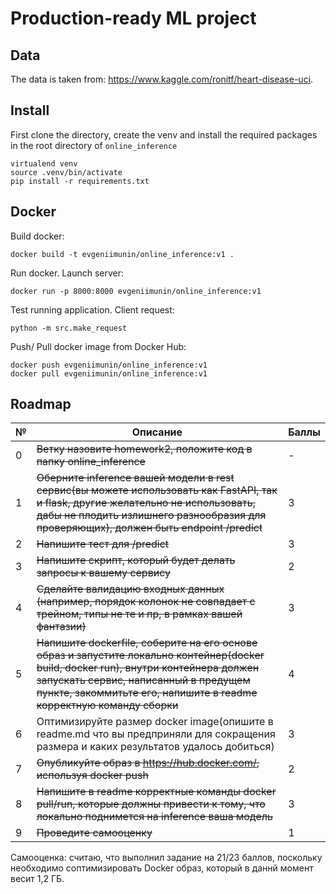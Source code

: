 # Production-ready ML project

## Data
The data is taken from: https://www.kaggle.com/ronitf/heart-disease-uci.

## Install
First clone the directory, create the venv and install the required packages in the root directory of `online_inference`
```
virtualend venv
source .venv/bin/activate
pip install -r requirements.txt
```

## Docker
Build docker:
```
docker build -t evgeniimunin/online_inference:v1 .
```

Run docker. Launch server:
```
docker run -p 8000:8000 evgeniimunin/online_inference:v1
```

Test running application. Client request:
```
python -m src.make_request
```

Push/ Pull docker image from Docker Hub:
```
docker push evgeniimunin/online_inference:v1
docker pull evgeniimunin/online_inference:v1
```

## Roadmap
№ | Описание | Баллы
--- | --- | ---
0 | ~~Ветку назовите homework2, положите код в папку online_inference~~ | -
1 | ~~Оберните inference вашей модели в rest сервис(вы можете использовать как FastAPI, так и flask, другие желательно не использовать, дабы не плодить излишнего разнообразия для проверяющих), должен быть endpoint /predict~~ | 3
2 | ~~Напишите тест для /predict~~ | 3
3 | ~~Напишите скрипт, который будет делать запросы к вашему сервису~~ | 2
4 | ~~Сделайте валидацию входных данных (например, порядок колонок не совпадает с трейном, типы не те и пр, в рамках вашей фантазии)~~ | 3
5 | ~~Напишите dockerfile, соберите на его основе образ и запустите локально контейнер(docker build, docker run), внутри контейнера должен запускать сервис, написанный в предущем пункте, закоммитьте его, напишите в readme корректную команду сборки~~ | 4
6 | Оптимизируйте размер docker image(опишите в readme.md что вы предприняли для сокращения размера и каких результатов удалось добиться) | 3
7 | ~~Опубликуйте образ в https://hub.docker.com/, используя docker push~~ | 2
8 | ~~Напишите в readme корректные команды docker pull/run, которые должны привести к тому, что локально поднимется на inference ваша модель~~ | 3
9 | ~~Проведите самооценку~~ | 1

Самооценка: считаю, что выполнил задание на 21/23 баллов, поскольку необходимо соптимизировать Docker образ, который в даннй момент весит 1,2 ГБ.



